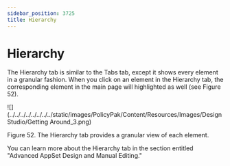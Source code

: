 ```yaml
---
sidebar_position: 3725
title: Hierarchy
---
```


# Hierarchy

The Hierarchy tab is similar to the Tabs tab, except it shows every element in a granular fashion. When you click on an element in the Hierarchy tab, the corresponding element in the main page will highlighted as well (see Figure 52).

![](../../../../../../../../static/images/PolicyPak/Content/Resources/Images/DesignStudio/Getting Around_3.png)

Figure 52. The Hierarchy tab provides a granular view of each element.

You can learn more about the Hierarchy tab in the section entitled "‎Advanced AppSet Design and Manual Editing."